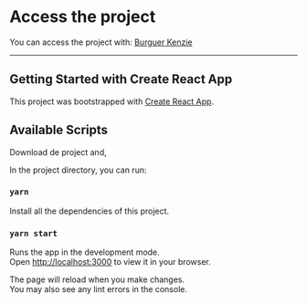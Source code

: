 # Access the project

You can access the project with: [Burguer Kenzie](https://react-hamburgueria-kenzie-joaomaiabgm.vercel.app/)

---

## Getting Started with Create React App

This project was bootstrapped with [Create React App](https://github.com/facebook/create-react-app).

## Available Scripts

Download de project and,

In the project directory, you can run:

### `yarn`

Install all the dependencies of this project.

### `yarn start`

Runs the app in the development mode.\
Open [http://localhost:3000](http://localhost:3000) to view it in your browser.

The page will reload when you make changes.\
You may also see any lint errors in the console.
